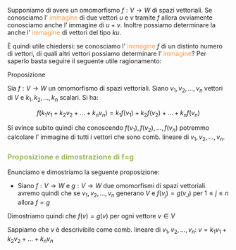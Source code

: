 Supponiamo di avere un omomorfismo $f:V\to W$ di spazi vettoriali. Se conosciamo l’ <font color="#f79646">immagine</font> di due vettori $u$ e $v$ tramite $f$ allora ovviamente conosciamo anche l’ immagine di $u+v$.
Inoltre possiamo determinare la anche l’ <font color="#f79646">immagine</font> di vettori del tipo $ku$.

Ѐ quindi utile chiedersi: se conosciamo l’ <font color="#f79646">immagine</font> $f$ di un distinto numero di vettori, di quali altri vettori possiamo determinare l’ <font color="#f79646">immagine</font>? Per saperlo basta seguire il seguente utile ragionamento:

Proposizione 

Sia $f:V\to W$ un omomorfismo di spazi vettoriali. Siano $v_{1},v_{2},\dots,v_{n}$ vettori di $V$ e $k_{1},k_{2},\dots,k_{n}$
scalari. Si ha:

$$f(k_{1}v_{1}+k_{2}v_{2}+\dots+k_{n}v_{n})=k_{1}f(v_{1})+k_{2}f(v_{2})+\dots+k_{n}f(v_{n})$$

Si evince subito quindi che conoscendo $f(v_{1}),f(v_{2}),\dots,f(v_{n})$ potremmo calcolare l’ immagine di tutti i vettori che sono comb. lineare di $v_{1},v_{2},\dots,v_{n}$.


### <font color="#9bbb59">Proposizione e dimostrazione di f=g</font>

Enunciamo e dimostriamo la seguente proposizione:

- Siano $f:V\to W$ e $g:V\to W$ due omomorfismi di spazi vettoriali. avremo quindi che se $v_{1},v_{2},\dots,v_{n}$ generano $V$ e $f(v_{j})=g(v_{J})$ per $1\leq j\leq n$ allora $f=g$ 

Dimostriamo quindi che $f(v)=g(v)$ per ogni vettore $v\in V$

Sappiamo che $v$ è descrivibile come comb. lineare di $v_{1},v_{2},\dots,v_{n}$:
$v=k_{1}v_{1}+k_{2}v_{2}+\dots+k_{n}v_{n}$

